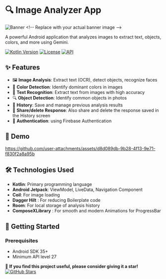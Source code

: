 # 🔍 Image Analyzer App

![Banner]([https://via.placeholder.com/1200x400/3a86ff/ffffff?text=Image+Analyzer+App](https://th.bing.com/th/id/OIP.Cnk__Sh3jaaPKIt0cEyTwQHaCg?w=1065&h=361&rs=1&pid=ImgDetMain)) <!-- Replace with your actual banner image -->

A powerful Android application that analyzes images to extract text, objects, colors, and more using Gemini.

[![Kotlin Version](https://img.shields.io/badge/Kotlin-1.9.0-blue.svg)](https://kotlinlang.org)
[![License](https://img.shields.io/badge/License-MIT-green.svg)](https://opensource.org/licenses/MIT)
[![API](https://img.shields.io/badge/API-24%2B-brightgreen.svg)](https://android-arsenal.com/api?level=24)

## ✨ Features

- 🖼️ **Image Analysis**: Extract text (OCR), detect objects, recognize faces
- 🎨 **Color Detection**: Identify dominant colors in images
- 📝 **Text Recognition**: Extract text from images with high accuracy
- 🔍 **Object Detection**: Identify common objects in photos
- 💾 **History**: Save and manage previous analysis results
- 🌙 **Share/delete Response**: Also share and delete the response saved in the History screen
- 🔐 **Authentication**: using Firebase Authentication

## 📸 Demo

https://github.com/user-attachments/assets/d8d089db-9b28-4f13-9e71-f830f2a8a95b


## 🛠️ Technologies Used

- **Kotlin**: Primary programming language
- **Android Jetpack**: ViewModel, LiveData, Navigation Component
- **Coil**: For image loading
- **Dagger Hilt** : For reducing Boilerplate code
- **Room**: For local storage of analysis history
- **ComposeXLibrary** : For smooth and modern Animations for ProgressBar

## 🚀 Getting Started

### Prerequisites
- Android SDK 35+
- Minimum API level 27

🌟 **If you find this project useful, please consider giving it a star!**  
[![GitHub Stars](https://img.shields.io/github/stars/yourusername/image-analyzer?style=social)](https://github.com/yourusername/image-analyzer/stargazers)


